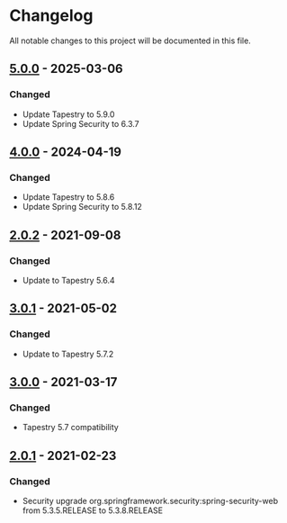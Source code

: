 # Changelog

All notable changes to this project will be documented in this file.

## [5.0.0](https://github.com/porscheinformatik/tapestry-csrf-protection/compare/v4.0.0.RELEASE...v5.0.0.RELEASE) - 2025-03-06

### Changed

- Update Tapestry to 5.9.0
- Update Spring Security to 6.3.7

## [4.0.0](https://github.com/porscheinformatik/tapestry-csrf-protection/compare/v3.0.1.RELEASE...v4.0.0.RELEASE) - 2024-04-19

### Changed

- Update Tapestry to 5.8.6
- Update Spring Security to 5.8.12

## [2.0.2](https://github.com/porscheinformatik/tapestry-csrf-protection/compare/v2.0.1.RELEASE...v2.0.2.RELEASE) - 2021-09-08

### Changed

- Update to Tapestry 5.6.4

## [3.0.1](https://github.com/porscheinformatik/tapestry-csrf-protection/compare/v3.0.0.RELEASE...v3.0.1.RELEASE) - 2021-05-02

### Changed

- Update to Tapestry 5.7.2

## [3.0.0](https://github.com/porscheinformatik/tapestry-csrf-protection/compare/v2.0.2.RELEASE...v3.0.0.RELEASE) - 2021-03-17

### Changed

- Tapestry 5.7 compatibility

## [2.0.1](https://github.com/porscheinformatik/tapestry-csrf-protection/compare/v2.0.0.RELEASE...v2.0.1.RELEASE) - 2021-02-23

### Changed

- Security upgrade org.springframework.security:spring-security-web from 5.3.5.RELEASE to 5.3.8.RELEASE
